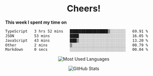 <h1 align="center">Cheers!</h1>

**This week I spent my time on**
<!--START_SECTION:waka-->

```txt
TypeScript   3 hrs 52 mins   █████████████████▒░░░░░░░   69.91 %
JSON         53 mins         ████░░░░░░░░░░░░░░░░░░░░░   16.05 %
JavaScript   43 mins         ███▒░░░░░░░░░░░░░░░░░░░░░   13.20 %
Other        2 mins          ▒░░░░░░░░░░░░░░░░░░░░░░░░   00.79 %
Markdown     0 secs          ░░░░░░░░░░░░░░░░░░░░░░░░░   00.04 %
```

<!--END_SECTION:waka-->

<p align="center"><img src="https://github-readme-stats.vercel.app/api/top-langs/?username=thnkrn&layout=compact&hide=html&theme=tokyonight" alt="Most Used Languages" /></p>

<p align="center"><img src="https://github-readme-stats.vercel.app/api?username=thnkrn&show_icons=true&count_private=true&theme=tokyonight&show=reviews&hide_rank=false&rank_icon=github" alt="GitHub Stats" /></p>

<!-- <p align="center"><a href="https://wakatime.com"><img src="https://wakatime.com/share/@thnkrn/40092326-d1bd-471b-89da-9a7c63939402.png" /></p>
 -->

